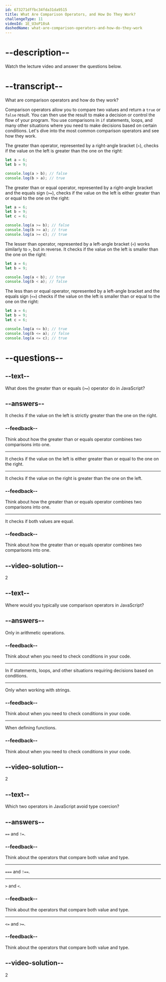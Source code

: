 ```yaml
---
id: 673271dffbc34fda31da9515
title: What Are Comparison Operators, and How Do They Work?
challengeType: 11
videoId: 1E_U3oP18sA
dashedName: what-are-comparison-operators-and-how-do-they-work
---
```


# --description--

Watch the lecture video and answer the questions below.

# --transcript--

What are comparison operators and how do they work?

Comparison operators allow you to compare two values and return a `true` or `false` result. You can then use the result to make a decision or control the flow of your program. You use comparisons in `if` statements, loops, and many other situations where you need to make decisions based on certain conditions. Let's dive into the most common comparison operators and see how they work.

The greater than operator, represented by a right-angle bracket (`>`), checks if the value on the left is greater than the one on the right:

```js
let a = 6;
let b = 9;

console.log(a > b); // false
console.log(b > a); // true
```

The greater than or equal operator, represented by a right-angle bracket and the equals sign (`>=`), checks if the value on the left is either greater than or equal to the one on the right:

```js
let a = 6;
let b = 9;
let c = 6;

console.log(a >= b); // false
console.log(b >= a); // true
console.log(a >= c); // true
```

The lesser than operator, represented by a left-angle bracket (`<`) works similarly to `>`, but in reverse. It checks if the value on the left is smaller than the one on the right:

```js
let a = 6;
let b = 9;

console.log(a < b); // true
console.log(b < a); // false
```

The less than or equal operator, represented by a left-angle bracket and the equals sign (`<=`) checks if the value on the left is smaller than or equal to the one on the right:

```js
let a = 6;
let b = 9;
let c = 6;

console.log(a <= b); // true
console.log(b <= a); // false
console.log(a <= c); // true
```

# --questions--

## --text--

What does the greater than or equals (`>=`) operator do in JavaScript?

## --answers--

It checks if the value on the left is strictly greater than the one on the right.

### --feedback--

Think about how the greater than or equals operator combines two comparisons into one.

---

It checks if the value on the left is either greater than or equal to the one on the right.

---

It checks if the value on the right is greater than the one on the left.

### --feedback--

Think about how the greater than or equals operator combines two comparisons into one.

---

It checks if both values are equal.

### --feedback--

Think about how the greater than or equals operator combines two comparisons into one.

## --video-solution--

2

## --text--

Where would you typically use comparison operators in JavaScript?

## --answers--

Only in arithmetic operations.

### --feedback--

Think about when you need to check conditions in your code.

---

In if statements, loops, and other situations requiring decisions based on conditions.

---

Only when working with strings.

### --feedback--

Think about when you need to check conditions in your code.

---

When defining functions.

### --feedback--

Think about when you need to check conditions in your code.

## --video-solution--

2

## --text--

Which two operators in JavaScript avoid type coercion?

## --answers--

`==` and `!=`.

### --feedback--

Think about the operators that compare both value and type.

---

`===` and `!==`.

---

`>` and `<`.

### --feedback--

Think about the operators that compare both value and type.

---

`<=` and `>=`.

### --feedback--

Think about the operators that compare both value and type.

## --video-solution--

2
